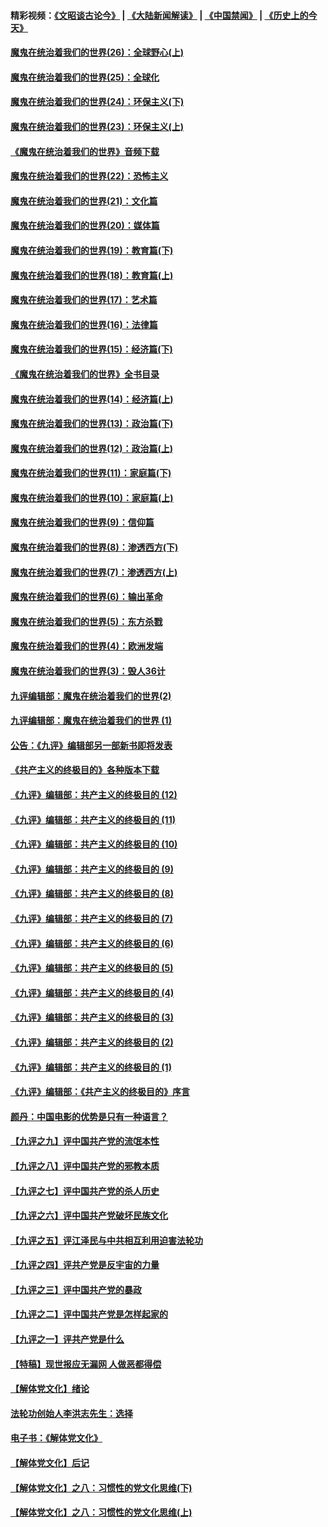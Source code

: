 #### 精彩视频：[《文昭谈古论今》](https://github.com/gfw-breaker/wenzhao/blob/master/README.md?t=12141831) | [《大陆新闻解读》](https://github.com/gfw-breaker/ntdtv-comedy/blob/master/README.md?t=12141831) | [《中国禁闻》](https://github.com/gfw-breaker/ntdtv-news/blob/master/README.md?t=12141831) | [《历史上的今天》](https://github.com/gfw-breaker/today-in-history/blob/master/README.md?t=12141831) 

#### [魔鬼在统治着我们的世界(26)：全球野心(上)](../pages/nsc422/n10900318.md?t=12141831) 

#### [魔鬼在统治着我们的世界(25)：全球化](../pages/nsc422/n10788205.md?t=12141831) 

#### [魔鬼在统治着我们的世界(24)：环保主义(下)](../pages/nsc422/n10695307.md?t=12141831) 

#### [魔鬼在统治着我们的世界(23)：环保主义(上)](../pages/nsc422/n10688613.md?t=12141831) 

#### [《魔鬼在统治着我们的世界》音频下载](../pages/nsc422/n10635553.md?t=12141831) 

#### [魔鬼在统治着我们的世界(22)：恐怖主义](../pages/nsc422/n10614727.md?t=12141831) 

#### [魔鬼在统治着我们的世界(21)：文化篇](../pages/nsc422/n10597706.md?t=12141831) 

#### [魔鬼在统治着我们的世界(20)：媒体篇](../pages/nsc422/n10586579.md?t=12141831) 

#### [魔鬼在统治着我们的世界(19)：教育篇(下)](../pages/nsc422/n10564808.md?t=12141831) 

#### [魔鬼在统治着我们的世界(18)：教育篇(上)](../pages/nsc422/n10526970.md?t=12141831) 

#### [魔鬼在统治着我们的世界(17)：艺术篇](../pages/nsc422/n10499093.md?t=12141831) 

#### [魔鬼在统治着我们的世界(16)：法律篇](../pages/nsc422/n10485969.md?t=12141831) 

#### [魔鬼在统治着我们的世界(15)：经济篇(下)](../pages/nsc422/n10469975.md?t=12141831) 

#### [《魔鬼在统治着我们的世界》全书目录](../pages/nsc422/n10464261.md?t=12141831) 

#### [魔鬼在统治着我们的世界(14)：经济篇(上)](../pages/nsc422/n10457370.md?t=12141831) 

#### [魔鬼在统治着我们的世界(13)：政治篇(下)](../pages/nsc422/n10448270.md?t=12141831) 

#### [魔鬼在统治着我们的世界(12)：政治篇(上)](../pages/nsc422/n10444576.md?t=12141831) 

#### [魔鬼在统治着我们的世界(11)：家庭篇(下)](../pages/nsc422/n10440961.md?t=12141831) 

#### [魔鬼在统治着我们的世界(10)：家庭篇(上)](../pages/nsc422/n10435448.md?t=12141831) 

#### [魔鬼在统治着我们的世界(9)：信仰篇](../pages/nsc422/n10432159.md?t=12141831) 

#### [魔鬼在统治着我们的世界(8)：渗透西方(下)](../pages/nsc422/n10429603.md?t=12141831) 

#### [魔鬼在统治着我们的世界(7)：渗透西方(上)](../pages/nsc422/n10426013.md?t=12141831) 

#### [魔鬼在统治着我们的世界(6)：输出革命](../pages/nsc422/n10421536.md?t=12141831) 

#### [魔鬼在统治着我们的世界(5)：东方杀戮](../pages/nsc422/n10417707.md?t=12141831) 

#### [魔鬼在统治着我们的世界(4)：欧洲发端](../pages/nsc422/n10414890.md?t=12141831) 

#### [魔鬼在统治着我们的世界(3)：毁人36计](../pages/nsc422/n10411583.md?t=12141831) 

#### [九评编辑部：魔鬼在统治着我们的世界(2)](../pages/nsc422/n10410036.md?t=12141831) 

#### [九评编辑部：魔鬼在统治着我们的世界 (1)](../pages/nsc422/n10406825.md?t=12141831) 

#### [公告：《九评》编辑部另一部新书即将发表](../pages/nsc422/n10405104.md?t=12141831) 

#### [《共产主义的终极目的》各种版本下载](../pages/nsc422/n10022138.md?t=12141831) 

#### [《九评》编辑部：共产主义的终极目的 (12)](../pages/nsc422/n9933272.md?t=12141831) 

#### [《九评》编辑部：共产主义的终极目的 (11)](../pages/nsc422/n9924973.md?t=12141831) 

#### [《九评》编辑部：共产主义的终极目的 (10)](../pages/nsc422/n9920883.md?t=12141831) 

#### [《九评》编辑部：共产主义的终极目的 (9)](../pages/nsc422/n9916363.md?t=12141831) 

#### [《九评》编辑部：共产主义的终极目的 (8)](../pages/nsc422/n9912488.md?t=12141831) 

#### [《九评》编辑部：共产主义的终极目的 (7)](../pages/nsc422/n9901176.md?t=12141831) 

#### [《九评》编辑部：共产主义的终极目的 (6)](../pages/nsc422/n9899359.md?t=12141831) 

#### [《九评》编辑部：共产主义的终极目的 (5)](../pages/nsc422/n9893174.md?t=12141831) 

#### [《九评》编辑部：共产主义的终极目的 (4)](../pages/nsc422/n9891246.md?t=12141831) 

#### [《九评》编辑部：共产主义的终极目的 (3)](../pages/nsc422/n9879879.md?t=12141831) 

#### [《九评》编辑部：共产主义的终极目的 (2)](../pages/nsc422/n9876205.md?t=12141831) 

#### [《九评》编辑部：共产主义的终极目的 (1)](../pages/nsc422/n9865857.md?t=12141831) 

#### [《九评》编辑部：《共产主义的终极目的》序言](../pages/nsc422/n9862666.md?t=12141831) 

#### [颜丹：中国电影的优势是只有一种语言？](../pages/nsc422/n9583062.md?t=12141831) 

#### [【九评之九】评中国共产党的流氓本性](../pages/nsc422/n737542.md?t=12141831) 

#### [【九评之八】评中国共产党的邪教本质](../pages/nsc422/n735942.md?t=12141831) 

#### [【九评之七】评中国共产党的杀人历史](../pages/nsc422/n733806.md?t=12141831) 

#### [【九评之六】评中国共产党破坏民族文化](../pages/nsc422/n731667.md?t=12141831) 

#### [【九评之五】评江泽民与中共相互利用迫害法轮功](../pages/nsc422/n730058.md?t=12141831) 

#### [【九评之四】评共产党是反宇宙的力量](../pages/nsc422/n727814.md?t=12141831) 

#### [【九评之三】评中国共产党的暴政](../pages/nsc422/n725597.md?t=12141831) 

#### [【九评之二】评中国共产党是怎样起家的](../pages/nsc422/n723946.md?t=12141831) 

#### [【九评之一】评共产党是什么](../pages/nsc422/n722529.md?t=12141831) 

#### [【特稿】现世报应无漏网 人做恶都得偿](../pages/nsc422/n4215167.md?t=12141831) 

#### [【解体党文化】绪论](../pages/nsc422/n1449356.md?t=12141831) 

#### [法轮功创始人李洪志先生：选择](../pages/nsc422/n3580738.md?t=12141831) 

#### [电子书：《解体党文化》](../pages/nsc422/n1573484.md?t=12141831) 

#### [【解体党文化】后记](../pages/nsc422/n1531999.md?t=12141831) 

#### [【解体党文化】之八：习惯性的党文化思维(下)](../pages/nsc422/n1526477.md?t=12141831) 

#### [【解体党文化】之八：习惯性的党文化思维(上)](../pages/nsc422/n1520631.md?t=12141831) 

